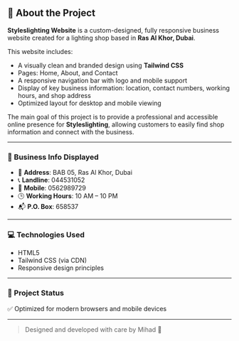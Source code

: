 ## 🧾 About the Project

**Styleslighting Website** is a custom-designed, fully responsive business website created for a lighting shop based in **Ras Al Khor, Dubai**.

This website includes:
- A visually clean and branded design using **Tailwind CSS**
- Pages: Home, About, and Contact
- A responsive navigation bar with logo and mobile support
- Display of key business information: location, contact numbers, working hours, and shop address
- Optimized layout for desktop and mobile viewing

The main goal of this project is to provide a professional and accessible online presence for **Styleslighting**, allowing customers to easily find shop information and connect with the business.

---

### 🏪 Business Info Displayed

- 📍 **Address**: BAB 05, Ras Al Khor, Dubai  
- 📞 **Landline**: 044531052  
- 📱 **Mobile**: 0562989729  
- 🕒 **Working Hours**: 10 AM – 10 PM  
- 📬 **P.O. Box**: 658537  

---

### 💻 Technologies Used

- HTML5
- Tailwind CSS (via CDN)
- Responsive design principles

---

### 🚀 Project Status


✅ Optimized for modern browsers and mobile devices

---

> Designed and developed with care by Mihad 🌟
